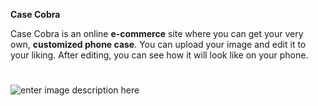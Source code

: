 **Case Cobra**

Case Cobra is an online **e-commerce** site where you can get your very own, **customized phone case**. You can upload your image and edit it to your liking. After editing, you can see how it will look like on your phone.
#
#


![enter image description here](https://lh3.googleusercontent.com/d/1bdqxjnysVQUf8Q-xBMwW-oc8ttpl5Kcb)
